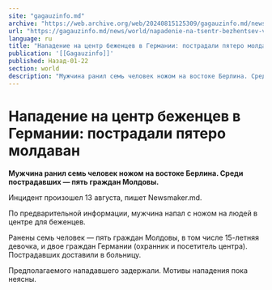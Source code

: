 ```yaml
---
site: "gagauzinfo.md"
archive: "https://web.archive.org/web/20240815125309/gagauzinfo.md/news/world/napadenie-na-tsentr-bezhentsev-v-germanii-postradali-pyatero-moldavan"
url: "https://gagauzinfo.md/news/world/napadenie-na-tsentr-bezhentsev-v-germanii-postradali-pyatero-moldavan"
language: ru
title: "Нападение на центр беженцев в Германии: пострадали пятеро молдаван"
publication: '[[Gagauzinfo]]'
published: Назад-01-22
section: world
description: "Мужчина ранил семь человек ножом на востоке Берлина. Среди пострадавших — пять граждан Молдовы."
---
```


# Нападение на центр беженцев в Германии: пострадали пятеро молдаван

**Мужчина ранил семь человек ножом на востоке Берлина. Среди пострадавших — пять граждан Молдовы.**

Инцидент произошел 13 августа, пишет Newsmaker.md.

По предварительной информации, мужчина напал с ножом на людей в центре для беженцев.

Ранены семь человек — пять граждан Молдовы, в том числе 15-летняя девочка, и двое граждан Германии (охранник и посетитель центра). Пострадавших доставили в больницу.

Предполагаемого нападавшего задержали. Мотивы нападения пока неясны.